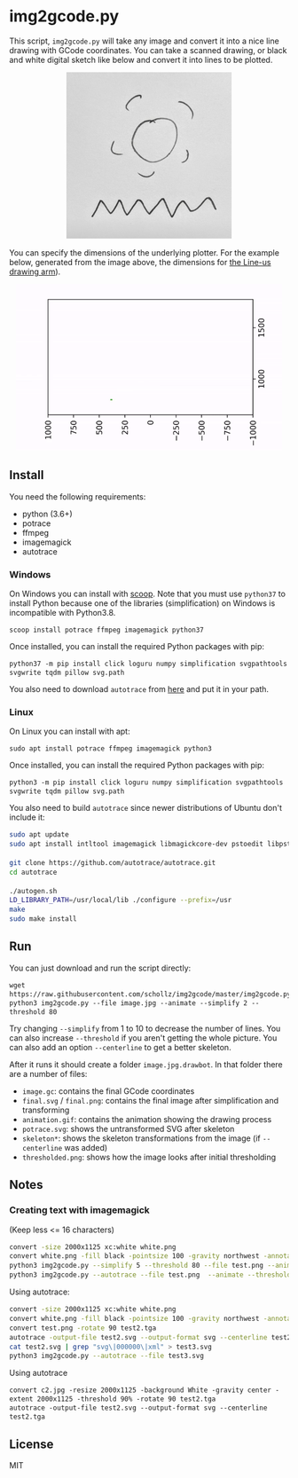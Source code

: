 # img2gcode.py

This script, `img2gcode.py` will take any image and convert it into a nice line drawing with GCode coordinates. You can take a scanned drawing, or black and white digital sketch like below and convert it into lines to be plotted.

<p align="center">
<img src=".github/sun.jpg" height=300>
</p>

You can specify the dimensions of the underlying plotter. For the example below, generated from the image above, the dimensions for [the Line-us drawing arm](https://github.com/Line-us/Line-us-Programming/blob/master/Documentation/LineUsDrawingArea.pdf)).

<p align="center">
<img src=".github/output.gif" height=300>
</p>

## Install

You need the following requirements:

- python (3.6+)
- potrace
- ffmpeg
- imagemagick
- autotrace


### Windows 

On Windows you can install with [scoop](https://scoop.sh/). Note that you must use `python37` to install Python because one of the libraries (simplification) on Windows is incompatible with Python3.8.

	scoop install potrace ffmpeg imagemagick python37

Once installed, you can install the required Python packages with pip:

	python37 -m pip install click loguru numpy simplification svgpathtools svgwrite tqdm pillow svg.path

You also need to download `autotrace` from [here](https://github.com/scottvr/autotrace-win64-binaries/tree/master/bin) and put it in your path.

### Linux 

On Linux you can install with apt:
	
	sudo apt install potrace ffmpeg imagemagick python3

Once installed, you can install the required Python packages with pip:

	python3 -m pip install click loguru numpy simplification svgpathtools svgwrite tqdm pillow svg.path

You also need to build `autotrace` since newer distributions of Ubuntu don't include it:


```bash
sudo apt update
sudo apt install intltool imagemagick libmagickcore-dev pstoedit libpstoedit-dev autopoint

git clone https://github.com/autotrace/autotrace.git
cd autotrace

./autogen.sh
LD_LIBRARY_PATH=/usr/local/lib ./configure --prefix=/usr
make
sudo make install
```

## Run

You can just download and run the script directly:

	wget https://raw.githubusercontent.com/schollz/img2gcode/master/img2gcode.py
	python3 img2gcode.py --file image.jpg --animate --simplify 2 --threshold 80

Try changing `--simplify` from 1 to 10 to decrease the number of lines. You can also increase `--threshold` if you aren't getting the whole picture. You can also add an option `--centerline` to get a better skeleton.

After it runs it should create a folder `image.jpg.drawbot`. In that folder there are a number of files:

- `image.gc`: contains the final GCode coordinates
- `final.svg` / `final.png`: contains the final image after simplification and transforming
- `animation.gif`: contains the animation showing the drawing process
- `potrace.svg`: shows the untransformed SVG after skeleton
- `skeleton*`: shows the skeleton transformations from the image (if `--centerline` was added)
- `thresholded.png`: shows how the image looks after initial thresholding

## Notes

### Creating text with imagemagick

(Keep less <= 16 characters)

```bash
convert -size 2000x1125 xc:white white.png
convert white.png -fill black -pointsize 100 -gravity northwest -annotate +50+50 "Some cool message\non the left side\n\n:)\n" -annotate +1050+300 "Some cool message\non the right side" test.png
python3 img2gcode.py --simplify 5 --threshold 80 --file test.png --animate --centerline
python3 img2gcode.py --autotrace --file test.png  --animate --threshold 80 --simplify 1
```

Using autotrace:

```bash
convert -size 2000x1125 xc:white white.png
convert white.png -fill black -pointsize 100 -gravity northwest -annotate +50+50 "Some cool message\non the left side\n\n:)\n" -annotate +1050+300 "Some cool message\non the right side" test.png
convert test.png -rotate 90 test2.tga
autotrace -output-file test2.svg --output-format svg --centerline test2.tga
cat test2.svg | grep "svg\|000000\|xml" > test3.svg
python3 img2gcode.py --autotrace --file test3.svg
```

Using autotrace

```
convert c2.jpg -resize 2000x1125 -background White -gravity center -extent 2000x1125 -threshold 90% -rotate 90 test2.tga
autotrace -output-file test2.svg --output-format svg --centerline test2.tga
```

## License

MIT